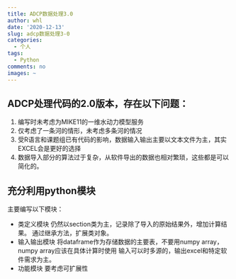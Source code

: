 ```yaml
---
title: ADCP数据处理3.0
author: whl
date: '2020-12-13'
slug: adcp数据处理3-0
categories:
  - 个人
tags:
  - Python
comments: no
images: ~
---
```

## ADCP处理代码的2.0版本，存在以下问题：
1. 编写时未考虑为MIKE11的一维水动力模型服务
2. 仅考虑了一条河的情形，未考虑多条河的情况
3. 受R语言和课题组已有代码的影响，数据输入输出主要以文本文件为主，其实EXCEL会是更好的选择
4. 数据导入部分的算法过于复杂，从软件导出的数据也相对繁琐，这些都是可以简化的。

## 充分利用python模块
主要编写以下模块：
- 类定义模块
仍然以section类为主，记录除了导入的原始结果外，增加计算结果。
通过继承方法，扩展类对象。
- 输入输出模块
将dataframe作为存储数据的主要表，不要用numpy array，numpy array应该在具体计算时使用
输入可以时多源的，输出excel和特定软件需求为主。
- 功能模块
要考虑可扩展性